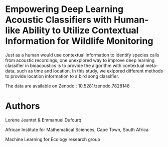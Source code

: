 # Empowering Deep Learning Acoustic Classifiers with Human-like Ability to Utilize Contextual Information for Wildlife Monitoring

Just as a human would use contextual information to identify species calls from acoustic recordings, one unexplored way to improve deep learning classifier in bioacoustics is to provide the algorithm with contextual meta-data, such as time and location. In this study, we exlpored different methods to provide location information to a bird song classifier.

The data are available on Zenodo :  10.5281/zenodo.7828148 

# Authors 
Lorène Jeantet & Emmanuel Dufourq

African Institute for Mathematical Sciences, Cape Town, South Africa

Machine Learning for Ecology research group

#
